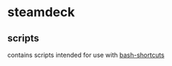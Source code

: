 # steamdeck

## scripts
contains scripts intended for use with  [bash-shortcuts](https://github.com/Tormak9970/bash-shortcuts)

